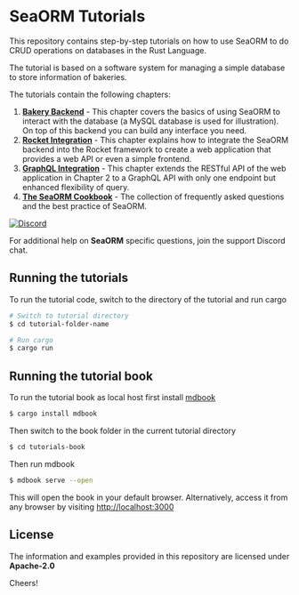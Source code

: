# SeaORM Tutorials

This repository contains step-by-step tutorials on how to use SeaORM to do CRUD operations on databases in the Rust Language.

The tutorial is based on a software system for managing a simple database to store information of bakeries.

The tutorials contain the following chapters:

1. [**Bakery Backend**](https://www.sea-ql.org/sea-orm-tutorial/ch01-00-build-backend-getting-started.html) - This chapter covers the basics of using SeaORM to interact with the database (a MySQL database is used for illustration). On top of this backend you can build any interface you need.
2. [**Rocket Integration**](https://www.sea-ql.org/sea-orm-tutorial/ch02-00-integration-with-rocket.html) - This chapter explains how to integrate the SeaORM backend into the Rocket framework to create a web application that provides a web API or even a simple frontend.
3. [**GraphQL Integration**](https://www.sea-ql.org/sea-orm-tutorial/ch03-00-integration-with-graphql.html) - This chapter extends the RESTful API of the web application in Chapter 2 to a GraphQL API with only one endpoint but enhanced flexibility of query.
99. [**The SeaORM Cookbook**](https://www.sea-ql.org/sea-orm-tutorial/ch99-00-sea-orm-cookbook.html) - The collection of frequently asked questions and the best practice of SeaORM.

[![Discord](https://img.shields.io/discord/873880840487206962?label=Discord)](https://discord.com/invite/uCPdDXzbdv)

For additional help on **SeaORM** specific questions, join the support Discord chat.

## Running the tutorials

To run the tutorial code, switch to the directory of the tutorial and run cargo

```sh
# Switch to tutorial directory
$ cd tutorial-folder-name

# Run cargo
$ cargo run
```



## Running the tutorial book

To run the tutorial book as local host first install [mdbook](https://crates.io/crates/mdbook)

```sh
$ cargo install mdbook
```

Then switch to the book folder in the current tutorial directory

```sh
$ cd tutorials-book
```

Then run mdbook

```sh
$ mdbook serve --open
```

This will open the book in your default browser. Alternatively, access it from any browser by visiting [http://localhost:3000](http://localhost:3000)

## License

The information and examples provided in this repository are licensed under **Apache-2.0**

Cheers!
